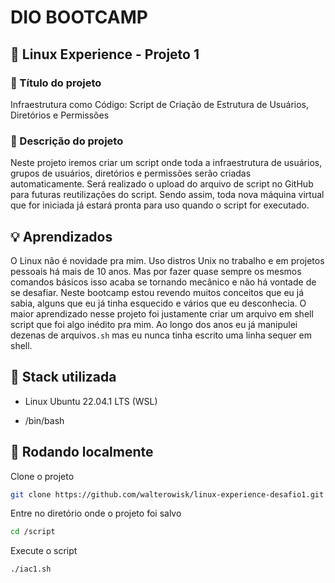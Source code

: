 # DIO BOOTCAMP

## :penguin: Linux Experience - Projeto 1

### :bookmark: Título do projeto

Infraestrutura como Código: Script de Criação de Estrutura de Usuários, Diretórios e Permissões

### :page_facing_up: Descrição do projeto

Neste projeto iremos criar um script onde toda a infraestrutura de usuários, grupos de usuários, diretórios e permissões serão criadas automaticamente. Será realizado o upload do arquivo de script no GitHub para futuras reutilizações do script. Sendo assim, toda nova máquina virtual que for iniciada já estará pronta para uso quando o script for executado.

## :bulb: Aprendizados

O Linux não é novidade pra mim. Uso distros Unix no trabalho e em projetos pessoais há mais de 10 anos. Mas por fazer quase sempre os mesmos comandos básicos isso acaba se tornando mecânico e não há vontade de se desafiar. Neste bootcamp estou revendo muitos conceitos que eu já sabia, alguns que eu já tinha esquecido e vários que eu desconhecia. O maior aprendizado nesse projeto foi justamente criar um arquivo em shell script que foi algo inédito pra mim. Ao longo dos anos eu já manipulei dezenas de arquivos`.sh` mas eu nunca tinha escrito uma linha sequer em shell. 


## :battery: Stack utilizada

- Linux Ubuntu 22.04.1 LTS (WSL)

- /bin/bash

## :wrench: Rodando localmente
Clone o projeto
```bash
git clone https://github.com/walterowisk/linux-experience-desafio1.git
```
Entre no diretório onde o projeto foi salvo
```bash
cd /script
```
Execute o script
```bash
./iac1.sh
```